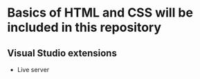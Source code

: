 # Basics of HTML and CSS will be included in this repository
## Visual Studio extensions
- Live server